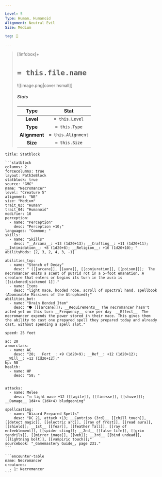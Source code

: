 ```yaml
---

Level: 5
Type: Human, Humanoid
Alignment: Neutral Evil
Size: Medium

tag: 👹

---
```


> [!infobox]+
> #  `= this.file.name`
> ![[image.png|cover hsmall]]
> ##### Stats
> Type | Stat |
> :---:|:---:|
> **Level** | `= this.Level` |
> **Type** | `= this.Type` |
> **Alignment** | `= this.Alignment` |
> **Size** | `= this.Size` |



````ad-info
title: Statblock

```statblock
columns: 2
forcecolumns: true
layout: Path2eBlock
statblock: true
source: "GMG"
name: "Necromancer"
level: "Creature 5"
alignment: "NE"
size: "Medium"
trait_03: "Human"
trait_04: "Humanoid"
modifier: 10
perception:
  - name: "Perception"
    desc: "Perception +10;"
languages: "Common; "
skills:
  - name: "Skills"
    desc: "__Arcana__: +13 (1d20+13); __Crafting__: +11 (1d20+11); __Intimidation__: +8 (1d20+8); __Religion__: +10 (1d20+10); "
abilityMods: [2, 3, 2, 4, 3, -1]

abilities_top:
  - name: "Stench of Decay"
    desc: " ([[arcane]], [[aura]], [[conjuration]], [[poison]]);  The necromancer emits a scent of putrid rot in a 5-foot emanation. A creature that enters or begins its turn in the aura is [[sickened|sickened 1]]."
  - name: Items
    desc: "light mace, hooded robe, scroll of spectral hand, spellbook (Abominable Missives of the Atrophied);"
abilities_bot:
  - name: "Drain Bonded Item"
    desc: "⭓ ([[arcane]]); __Requirements__ The necromancer hasn't acted yet on this turn __Frequency__ once per day  __Effect__  The necromancer expends the power stored in their mace. This gives them the ability to cast one prepared spell they prepared today and already cast, without spending a spell slot."

speed: 25 feet

ac: 20
armorclass:
  - name: AC
    desc: "20; __Fort__: +9 (1d20+9); __Ref__: +12 (1d20+12); __Will__: +12 (1d20+12);"
hp: 58
health:
  - name: HP
    desc: "58; "


attacks:
  - name: Melee
    desc: "⬻ light mace +12 ([[agile]], [[finesse]], [[shove]]); __Damage__ 1d4+4 (1d4+4) bludgeoning"

spellcasting:
  - name: "Wizard Prepared Spells"
    desc: "DC 21, attack +13; __Cantrips (3rd)__ [[chill touch]], [[detect magic]], [[electric arc]], [[ray of frost]], [[read aura]], [[shield]]; __1st__ [[fear]], [[feather fall]], [[ray of enfeeblement]], [[spider sting]]; __2nd__ [[false life]], [[grim tendrils]], [[mirror image]], [[web]]; __3rd__ [[bind undead]], [[lightning bolt]], [[vampiric touch]];"
sourcebook: "_Gamemastery Guide_, page 231."
```

```encounter-table
name: Necromancer
creatures:
  - 1: Necromancer
```

````


